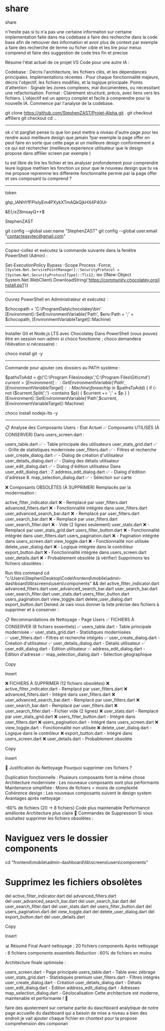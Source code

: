 # share
share

n'hesite pas si tu n'a pas une certaine informaiton sur certaine implementation faite dans ma codebase a faire des recherche dans la code base afin de retrouver des information et avoir plus de context par exemple a faire des recherche de terme ou ficher  cible et les lire pour meiux comprend et faire des suggestion de code tres fin et precise



Résume l'état actuel de ce projet VS Code pour une autre IA :

Codebase : Décris l'architecture, les fichiers clés, et les dépendances principales.
Implémentations récentes : Pour chaque fonctionnalité majeure, décris l'objectif, les fichiers modifiés, et la logique principale.
Points d'attention : Signale les zones complexes, mal documentées, ou nécessitant une refactorisation.
Format : Clairement structuré, précis, avec liens vers les fichiers.
L'objectif est un aperçu complet et facile à comprendre pour la nouvelle IA. Commence par l'analyse de la codebase.


git clone https://github.com/StephenZAST/Projet-Alpha.git .
git checkout affiliers
git checkout 
cd ..


__________________________



ok c'st pargfait pense tu que lon peut mettre a niveau d'autre page pour les rendre aussi meilleure design que jamain ?par exemple la page offer on peut faire en sorte que cette page ai un meilleure design conformement a ce qui est rechercher (meilleure experience utilisateur que le design propose dans affilier screen par exemple )

tu est libre de lire les fichier et les analyser profondement pour comprendre leure logique methien les fonction ux pour que le nouveau design que tu va me propsoe reprennne les differente fonctonnalite permie par la page offer et ses composant tu comprend ?


__________________

token 

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

&E(;ixZ8msayQ+*$

StephenZAST


git config --global user.name "StephenZAST"
git config --global user.email "contacteasytec@gmail.com"



_____________________


Copiez-collez et exécutez la commande suivante dans la fenêtre PowerShell (Admin) :


Set-ExecutionPolicy Bypass -Scope Process -Force; `
[System.Net.ServicePointManager]::SecurityProtocol = [System.Net.SecurityProtocolType]::Tls12; `
iex ((New-Object System.Net.WebClient).DownloadString('https://community.chocolatey.org/install.ps1'))


___________


Ouvrez PowerShell en Administrateur et exécutez :

$chocopath = 'C:\ProgramData\chocolatey\bin'
[Environment]::SetEnvironmentVariable('Path', $env:Path + ';' + $chocopath, [EnvironmentVariableTarget]::Machine)


_____________


Installer Git et Node.js LTS avec Chocolatey
Dans PowerShell (vous pouvez être en session non-admin si choco fonctionne ; choco demandera l’élévation si nécessaire) :



choco install git -y



_____________________



Commande pour ajouter ces dossiers au PATH système :



$pathsToAdd = @('C:\Program Files\nodejs','C:\Program Files\Git\cmd')
$current = [Environment]::GetEnvironmentVariable('Path',[EnvironmentVariableTarget]::Machine)
foreach($p in $pathsToAdd) {
  if (-not ($current.Split(';') -contains $p)) { $current += ';' + $p }
}
[Environment]::SetEnvironmentVariable('Path',$current,[EnvironmentVariableTarget]::Machine)




choco install nodejs-lts -y




________________________________


📋 Analyse des Composants Users - État Actuel
✅ Composants UTILISÉS (À CONSERVER)
Dans users_screen.dart :

users_table.dart ✅ - Table principale des utilisateurs
user_stats_grid.dart ✅ - Grille de statistiques modernisée
user_filters.dart ✅ - Filtres et recherche
user_create_dialog.dart ✅ - Dialog de création d'utilisateur
user_details_dialog.dart ✅ - Dialog des détails utilisateur
user_edit_dialog.dart ✅ - Dialog d'édition utilisateur
Dans user_edit_dialog.dart : 7. address_edit_dialog.dart ✅ - Dialog d'édition d'adresse 8. map_selection_dialog.dart ✅ - Sélection sur carte

❌ Composants OBSOLÈTES (À SUPPRIMER)
Remplacés par la modernisation :

active_filter_indicator.dart ❌ - Remplacé par user_filters.dart
advanced_filters.dart ❌ - Fonctionnalité intégrée dans user_filters.dart
user_advanced_search_bar.dart ❌ - Remplacé par user_filters.dart
user_search_bar.dart ❌ - Remplacé par user_filters.dart
user_search_filter.dart ❌ - Vide (2 lignes seulement)
user_stats.dart ❌ - Remplacé par user_stats_grid.dart
users_filter_button.dart ❌ - Fonctionnalité intégrée dans user_filters.dart
users_pagination.dart ❌ - Pagination intégrée dans users_screen.dart
view_toggle.dart ❌ - Fonctionnalité non utilisée
delete_user_dialog.dart ❌ - Logique intégrée dans le contrôleur
export_button.dart ❌ - Fonctionnalité intégrée dans users_screen.dart
user_details.dart ❌ - Probablement obsolète (à vérifier)
Supprimons les fichiers obsolètes :

Run this command
cd "c:\Users\Stephen\Desktop\Code\frontend\mobile\admin-dashboard\lib\screens\users\components" && del active_filter_indicator.dart advanced_filters.dart user_advanced_search_bar.dart user_search_bar.dart user_search_filter.dart user_stats.dart users_filter_button.dart users_pagination.dart view_toggle.dart delete_user_dialog.dart export_button.dart
Denied
Je vais vous donner la liste précise des fichiers à supprimer et à conserver :

📋 Recommandations de Nettoyage - Page Users
✅ FICHIERS À CONSERVER (8 fichiers essentiels)
✅ users_table.dart              - Table principale modernisée
✅ user_stats_grid.dart          - Statistiques modernisées  
✅ user_filters.dart             - Filtres et recherche intégrés
✅ user_create_dialog.dart       - Création d'utilisateur
✅ user_details_dialog.dart      - Détails utilisateur
✅ user_edit_dialog.dart         - Édition utilisateur
✅ address_edit_dialog.dart      - Édition d'adresse
✅ map_selection_dialog.dart     - Sélection géographique

Copy

Insert

❌ FICHIERS À SUPPRIMER (12 fichiers obsolètes)
❌ active_filter_indicator.dart    - Remplacé par user_filters.dart
❌ advanced_filters.dart           - Intégré dans user_filters.dart
❌ user_advanced_search_bar.dart   - Remplacé par user_filters.dart
❌ user_search_bar.dart            - Remplacé par user_filters.dart
❌ user_search_filter.dart         - Fichier vide (2 lignes)
❌ user_stats.dart                 - Remplacé par user_stats_grid.dart
❌ users_filter_button.dart        - Intégré dans user_filters.dart
❌ users_pagination.dart           - Intégré dans users_screen.dart
❌ view_toggle.dart                - Fonctionnalité non utilisée
❌ delete_user_dialog.dart         - Logique dans le contrôleur
❌ export_button.dart              - Intégré dans users_screen.dart
❌ user_details.dart               - Probablement obsolète

Copy

Insert

🎯 Justification du Nettoyage
Pourquoi supprimer ces fichiers ?

Duplication fonctionnelle : Plusieurs composants font la même chose
Architecture modernisée : Les nouveaux composants sont plus performants
Maintenance simplifiée : Moins de fichiers = moins de complexité
Cohérence design : Les nouveaux composants suivent le design system
Avantages après nettoyage :

-60% de fichiers (20 → 8 fichiers)
Code plus maintenable
Performance améliorée
Architecture plus claire
🔧 Commandes de Suppression
Si vous souhaitez supprimer les fichiers obsolètes :

# Naviguez vers le dossier components
cd "frontend\mobile\admin-dashboard\lib\screens\users\components"

# Supprimez les fichiers obsolètes
del active_filter_indicator.dart
del advanced_filters.dart  
del user_advanced_search_bar.dart
del user_search_bar.dart
del user_search_filter.dart
del user_stats.dart
del users_filter_button.dart
del users_pagination.dart
del view_toggle.dart
del delete_user_dialog.dart
del export_button.dart
del user_details.dart

Copy

Insert

📊 Résumé Final
Avant nettoyage : 20 fichiers components Après nettoyage : 8 fichiers components essentiels Réduction : 60% de fichiers en moins

Architecture finale optimisée :

users_screen.dart - Page principale
users_table.dart - Table avec zébrage
user_stats_grid.dart - Statistiques premium
user_filters.dart - Filtres intégrés
user_create_dialog.dart - Création
user_details_dialog.dart - Détails
user_edit_dialog.dart - Édition
address_edit_dialog.dart - Adresses
map_selection_dialog.dart - Géolocalisation
Cette architecture est moderne, maintenable et performante ! 🚀


faire des ajusterment sur certaine partie du daschboard analytique de notre page accueille du dashboard qui a besoin de mise a niveau a bien des endroit je vait ajouter chaque fichier en chontext pour ta propose comprehension des componan
